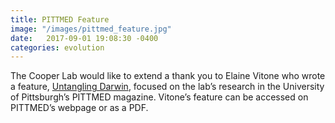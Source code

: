 ```yaml
---
title: PITTMED Feature
image: "/images/pittmed_feature.jpg"
date:   2017-09-01 19:08:30 -0400
categories: evolution
---
```

The Cooper Lab would like to extend a thank you to Elaine Vitone who wrote a feature, [Untangling Darwin](https://www.pittmed.health.pitt.edu/story/untangling-darwin), focused on the lab’s research in the University of Pittsburgh’s PITTMED magazine. Vitone’s feature can be accessed on PITTMED’s webpage or as a PDF.